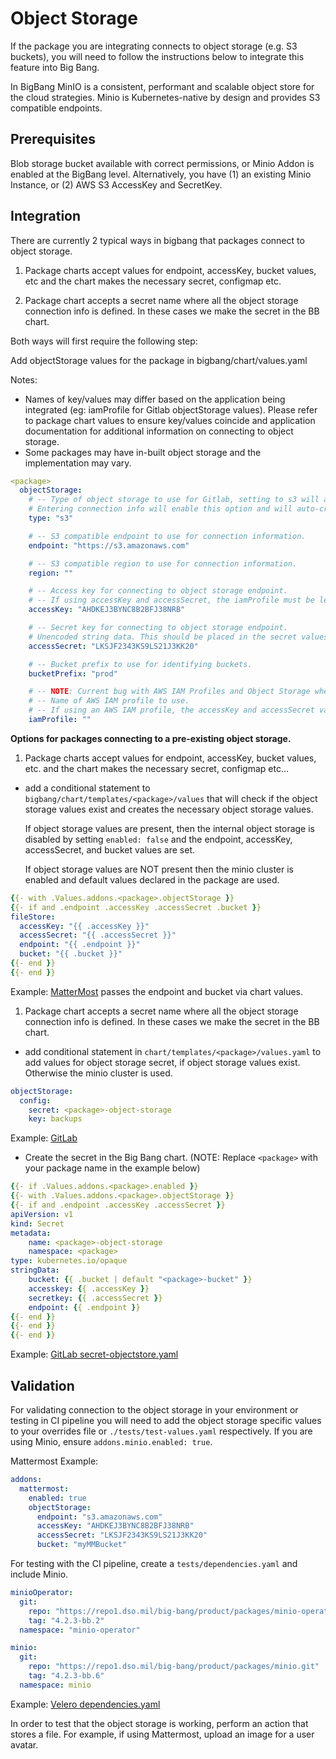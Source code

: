 # Object Storage

If the package you are integrating connects to object storage (e.g. S3 buckets), you will need to follow the instructions below to integrate this feature into Big Bang.

In BigBang MinIO is a consistent, performant and scalable object store for the cloud strategies. Minio is Kubernetes-native by design and provides S3 compatible endpoints.

## Prerequisites

Blob storage bucket available with correct permissions, or Minio Addon is enabled at the BigBang level. Alternatively, you have (1) an existing Minio Instance, or (2) AWS S3 AccessKey and SecretKey.

## Integration

There are currently 2 typical ways in bigbang that packages connect to object storage.

1. Package charts accept values for endpoint, accessKey, bucket values, etc and the chart makes the necessary secret, configmap etc.

2. Package chart accepts a secret name where all the object storage connection info is defined. In these cases we make the secret in the BB chart.

Both ways will first require the following step:

Add objectStorage values for the package in bigbang/chart/values.yaml

  Notes:

- Names of key/values may differ based on the application being integrated (eg: iamProfile for Gitlab objectStorage values). Please refer to package chart values to ensure key/values coincide and application documentation for additional information on connecting to object storage.
- Some packages may have in-built object storage and the implementation may vary.

```yaml
<package>
  objectStorage:
    # -- Type of object storage to use for Gitlab, setting to s3 will assume an external, pre-existing object storage is to be used.
    # Entering connection info will enable this option and will auto-create any required secrets
    type: "s3" 

    # -- S3 compatible endpoint to use for connection information.
    endpoint: "https://s3.amazonaws.com"

    # -- S3 compatible region to use for connection information.
    region: ""

    # -- Access key for connecting to object storage endpoint.
    # -- If using accessKey and accessSecret, the iamProfile must be left as an empty string: ""
    accessKey: "AHDKEJ3BYNC8B2BFJ38NRB"

    # -- Secret key for connecting to object storage endpoint.
    # Unencoded string data. This should be placed in the secret values and then encrypted
    accessSecret: "LKSJF2343KS9LS21J3KK20"

    # -- Bucket prefix to use for identifying buckets.
    bucketPrefix: "prod"

    # -- NOTE: Current bug with AWS IAM Profiles and Object Storage where only artifacts are stored. Fixed in Gitlab 14.5
    # -- Name of AWS IAM profile to use.
    # -- If using an AWS IAM profile, the accessKey and accessSecret values must be left as empty strings eg: ""
    iamProfile: ""
```

**Options for packages connecting to a pre-existing object storage.**

1. Package charts accept values for endpoint, accessKey, bucket values, etc. and the chart makes the necessary secret, configmap etc...

- add a conditional statement to `bigbang/chart/templates/<package>/values` that will check if the object storage values exist and creates the necessary object storage values.

  If object storage values are present, then the internal object storage is disabled by setting `enabled: false` and the endpoint, accessKey, accessSecret, and bucket values are set.

  If object storage values are NOT present then the minio cluster is enabled and default values declared in the package are used.

```yaml
{{- with .Values.addons.<package>.objectStorage }}
{{- if and .endpoint .accessKey .accessSecret .bucket }}
fileStore:
  accessKey: "{{ .accessKey }}"
  accessSecret: "{{ .accessSecret }}"
  endpoint: "{{ .endpoint }}"
  bucket: "{{ .bucket }}"
{{- end }}
{{- end }}
```

Example: [MatterMost](https://repo1.dso.mil/big-bang/bigbang/-/blob/master/chart/templates/mattermost/mattermost/values.yaml#L66-68) passes the endpoint and bucket via chart values.

1. Package chart accepts a secret name where all the object storage connection info is defined. In these cases we make the secret in the BB chart.

- add conditional statement in `chart/templates/<package>/values.yaml` to add values for object storage secret, if object storage values exist. Otherwise the minio cluster is used.

```yaml
objectStorage:
  config:
    secret: <package>-object-storage
    key: backups
```

Example: [GitLab](https://repo1.dso.mil/big-bang/bigbang/-/blob/master/chart/templates/gitlab/values.yaml#L54-57)

- Create the secret in the Big Bang chart. (NOTE: Replace `<package>` with your package name in the example below)

```yaml
{{- if .Values.addons.<package>.enabled }}
{{- with .Values.addons.<package>.objectStorage }}
{{- if and .endpoint .accessKey .accessSecret }}
apiVersion: v1
kind: Secret
metadata:
    name: <package>-object-storage
    namespace: <package>
type: kubernetes.io/opaque
stringData:
    bucket: {{ .bucket | default "<package>-bucket" }}
    accesskey: {{ .accessKey }}
    secretkey: {{ .accessSecret }}
    endpoint: {{ .endpoint }}
{{- end }}
{{- end }}
{{- end }}
```

Example: [GitLab secret-objectstore.yaml](https://repo1.dso.mil/big-bang/bigbang/-/blob/master/chart/templates/gitlab/secret-objectstore.yaml)

## Validation

For validating connection to the object storage in your environment or testing in CI pipeline you will need to add the object storage specific values to your overrides file or `./tests/test-values.yaml` respectively. If you are using Minio, ensure `addons.minio.enabled: true`.

Mattermost Example:

```yaml
addons:
  mattermost:
    enabled: true
    objectStorage:
      endpoint: "s3.amazonaws.com"
      accessKey: "AHDKEJ3BYNC8B2BFJ38NRB"
      accessSecret: "LKSJF2343KS9LS21J3KK20"
      bucket: "myMMBucket"
```

For testing with the CI pipeline, create a `tests/dependencies.yaml` and include Minio.

```yaml
minioOperator:
  git:
    repo: "https://repo1.dso.mil/big-bang/product/packages/minio-operator.git"
    tag: "4.2.3-bb.2"
  namespace: "minio-operator"

minio:
  git:
    repo: "https://repo1.dso.mil/big-bang/product/packages/minio.git"
    tag: "4.2.3-bb.6"
  namespace: minio
```

Example: [Velero dependencies.yaml](https://repo1.dso.mil/big-bang/product/packages/velero/-/blob/main/tests/dependencies.yaml)

In order to test that the object storage is working, perform an action that stores a file. For example, if using Mattermost, upload an image for a user avatar.
